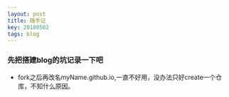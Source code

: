```yaml
---
layout: post
title: 随手记
key: 20180502
tags: blog
---
```

### 先把搭建blog的坑记录一下吧

* fork之后再改名myName.github.io,一直不好用，没办法只好create一个仓库，不知什么原因。
